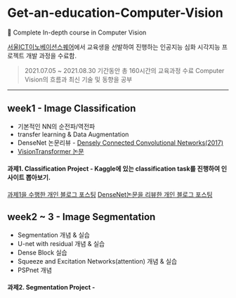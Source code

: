 # Get-an-education-Computer-Vision
📜 Complete In-depth course in Computer Vision

[서울ICT이노베이션스퀘어](https://ict.eksa.or.kr/portal/applyconfirm_ict/main.user?paramMap.finalGbn=N)에서 교육생을 선발하여 진행하는 인공지능 심화 시각지능 프로젝트 개발 과정을 수료함.
> 2021.07.05 ~ 2021.08.30 기간동안 총 160시간의 교육과정 수료
> Computer Vision의 흐름과 최신 기술 및 동향을 공부
----------------------------------------------------------------------------------------------------------------------------------------------------------------------------------
## week1 - Image Classification
+ 기본적인 NN의 순전파/역전파
+ transfer learning & Data Augmentation
+ DenseNet 논문리뷰 - [Densely Connected Convolutional Networks(2017)](https://arxiv.org/pdf/1608.06993.pdf)
+ [VisionTransformer 논문]()
#### 과제1. Classification Project - Kaggle에 있는 classification task를 진행하여 인사이트 뽑아보기.
[과제1을 수행한 개인 블로그 포스팅](https://inhovation97.tistory.com/43)
[DenseNet논문을 리뷰한 개인 블로그 포스팅](https://inhovation97.tistory.com/47)


## week2 ~ 3 - Image Segmentation
+ Segmentation 개념 & 실습
+ U-net with residual 개념 & 실습
+ Dense Block 실습
+ Squeeze and Excitation Networks(attention) 개념 & 실습
+ PSPnet 개념
#### 과제2. Segmentation Project - 
